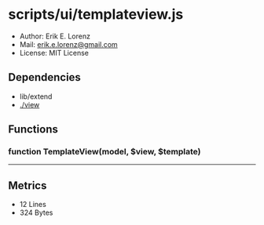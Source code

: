 # scripts/ui/templateview.js



* Author: Erik E. Lorenz 
* Mail: <erik.e.lorenz@gmail.com>
* License: MIT License


## Dependencies

* lib/extend
* <a href="./view.html">./view</a>

## Functions

### function TemplateView(model, $view, $template)

---

## Metrics

* 12 Lines
* 324 Bytes


